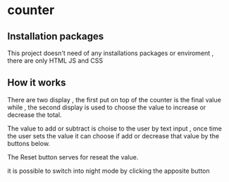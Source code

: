 # counter

## Installation packages

This project doesn't need of any installations packages or enviroment , there are only HTML JS and CSS

## How it works

There are two display , the first put on top of the counter is the final value while , the second display is used to choose the value to increase or decrease the total.

The value to add or subtract is choise to the user by text input , once time the user sets the value it can choose if add or decrease that value by the buttons below.

The Reset button serves for reseat the value.

it is possible to switch into night mode by clicking the apposite button




